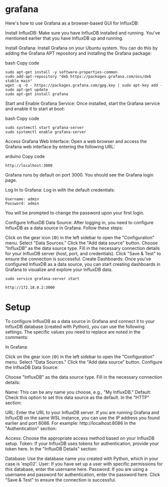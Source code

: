 # grafana

Here's how to use Grafana as a browser-based GUI for InfluxDB:

Install InfluxDB: Make sure you have InfluxDB installed and running. You've mentioned earlier that you have InfluxDB up and running.

Install Grafana: Install Grafana on your Ubuntu system. You can do this by adding the Grafana APT repository and installing the Grafana package:

bash
Copy code
```
sudo apt-get install -y software-properties-common
sudo add-apt-repository "deb https://packages.grafana.com/oss/deb stable main"
wget -q -O - https://packages.grafana.com/gpg.key | sudo apt-key add -
sudo apt-get update
sudo apt-get install grafana
```

Start and Enable Grafana Service:
Once installed, start the Grafana service and enable it to start at boot:

bash
Copy code
```
sudo systemctl start grafana-server
sudo systemctl enable grafana-server
```

Access Grafana Web Interface:
Open a web browser and access the Grafana web interface by entering the following URL:

arduino
Copy code
```
http://localhost:3000
```
Grafana runs by default on port 3000. You should see the Grafana login page.

Log In to Grafana:
Log in with the default credentials:

```
Username: admin
Password: admin
```

You will be prompted to change the password upon your first login.

Configure InfluxDB Data Source:
After logging in, you need to configure InfluxDB as a data source in Grafana. Follow these steps:

Click on the gear icon (⚙️) in the left sidebar to open the "Configuration" menu.
Select "Data Sources."
Click the "Add data source" button.
Choose "InfluxDB" as the data source type.
Fill in the necessary connection details for your InfluxDB server (host, port, and credentials).
Click "Save & Test" to ensure the connection is successful.
Create Dashboards:
Once you've configured InfluxDB as a data source, you can start creating dashboards in Grafana to visualize and explore your InfluxDB data.

```
sudo service grafana-server start
```

```
http://172.18.0.2:3000
```

# Setup

To configure InfluxDB as a data source in Grafana and connect it to your InfluxDB database (created with Python), you can use the following settings. The specific values you need to replace are noted in the comments:

In Grafana:

Click on the gear icon (⚙️) in the left sidebar to open the "Configuration" menu.
Select "Data Sources."
Click the "Add data source" button.
Configure the InfluxDB Data Source:

Choose "InfluxDB" as the data source type.
Fill in the necessary connection details:

Name: This can be any name you choose, e.g., "My InfluxDB."
Default: Check this option to set this data source as the default.
In the "HTTP" section:

URL: Enter the URL to your InfluxDB server. If you are running Grafana and InfluxDB on the same WSL instance, you can use the IP address you found earlier and port 8086. For example: http://localhost:8086
In the "Authentication" section:

Access: Choose the appropriate access method based on your InfluxDB setup.
Token: If your InfluxDB uses tokens for authentication, provide your token here.
In the "InfluxDB Details" section:

Database: Use the database name you created with Python, which in your case is 'esp02'.
User: If you have set up a user with specific permissions for this database, enter the username here.
Password: If you are using a username and password for authentication, enter the password here.
Click "Save & Test" to ensure the connection is successful.

